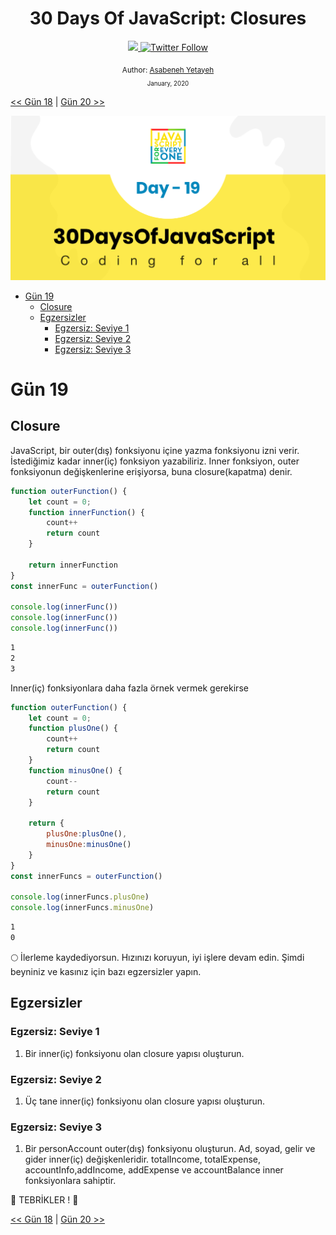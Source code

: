 <div align="center">
  <h1> 30 Days Of JavaScript: Closures</h1>
  <a class="header-badge" target="_blank" href="https://www.linkedin.com/in/asabeneh/">
  <img src="https://img.shields.io/badge/style--5eba00.svg?label=LinkedIn&logo=linkedin&style=social">
  </a>
  <a class="header-badge" target="_blank" href="https://twitter.com/Asabeneh">
  <img alt="Twitter Follow" src="https://img.shields.io/twitter/follow/asabeneh?style=social">
  </a>

<sub>Author:
<a href="https://www.linkedin.com/in/asabeneh/" target="_blank">Asabeneh Yetayeh</a><br>
<small> January, 2020</small>
</sub>

</div>

[<< Gün 18](../18_Day_Promises/18_day_promises.md) | [Gün 20 >>](../20_Day_Writing_clean_codes/20_day_writing_clean_codes.md)

![Thirty Days Of JavaScript](../../images/banners/day_1_19.png)
- [Gün 19](#gün-19)
	- [Closure](#closure)
	- [Egzersizler](#egzersizler)
		- [Egzersiz: Seviye 1](#egzersiz-seviye-1)
		- [Egzersiz: Seviye 2](#egzersiz-seviye-2)
		- [Egzersiz: Seviye 3](#egzersiz-seviye-3)

# Gün 19

## Closure

JavaScript, bir outer(dış) fonksiyonu içine yazma fonksiyonu izni verir. İstediğimiz kadar inner(iç) fonksiyon yazabiliriz. Inner fonksiyon, outer fonksiyonun değişkenlerine erişiyorsa, buna closure(kapatma) denir.

```js
function outerFunction() {
    let count = 0;
    function innerFunction() {
        count++
        return count
    }

    return innerFunction
}
const innerFunc = outerFunction()

console.log(innerFunc())
console.log(innerFunc())
console.log(innerFunc())
```

```sh
1
2
3
```

Inner(iç) fonksiyonlara daha fazla örnek vermek gerekirse

```js
function outerFunction() {
    let count = 0;
    function plusOne() {
        count++
        return count
    }
    function minusOne() {
        count--
        return count
    }

    return {
        plusOne:plusOne(),
        minusOne:minusOne()
    }
}
const innerFuncs = outerFunction()

console.log(innerFuncs.plusOne)
console.log(innerFuncs.minusOne)
```

```sh
1
0
```

🌕 İlerleme kaydediyorsun. Hızınızı koruyun, iyi işlere devam edin. Şimdi beyniniz ve kasınız için bazı egzersizler yapın.

## Egzersizler

### Egzersiz: Seviye 1

1. Bir inner(iç) fonksiyonu olan closure yapısı oluşturun.

### Egzersiz: Seviye 2

1. Üç tane inner(iç) fonksiyonu olan closure yapısı oluşturun.

### Egzersiz: Seviye 3

1. Bir personAccount outer(dış) fonksiyonu oluşturun. Ad, soyad, gelir ve gider inner(iç) değişkenleridir. totalIncome, totalExpense, accountInfo,addIncome, addExpense ve accountBalance inner fonksiyonlara sahiptir.

🎉 TEBRİKLER ! 🎉

[<< Gün 18](../18_Day_Promises/18_day_promises.md) | [Gün 20 >>](../20_Day_Writing_clean_codes/20_day_writing_clean_codes.md)